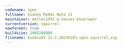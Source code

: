 ```yaml
---
codename: spes
fullname: Xiaomi Redmi Note 11
maintainer: melles1991-&-Sensei-Developer
currentversion: squirrel
newformat: true
buildsize: 1005248980
filename: ExodusOS-12.1-20230103-spes-squirrel.zip
---
```

